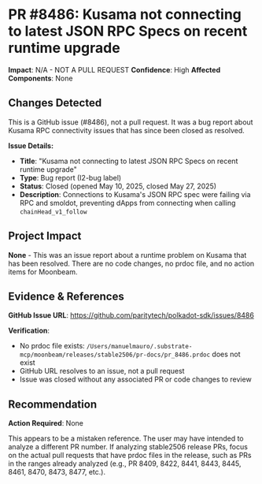 # PR #8486: Kusama not connecting to latest JSON RPC Specs on recent runtime upgrade

**Impact**: N/A - NOT A PULL REQUEST
**Confidence**: High
**Affected Components**: None

## Changes Detected

This is a GitHub issue (#8486), not a pull request. It was a bug report about Kusama RPC connectivity issues that has since been closed as resolved.

**Issue Details:**
- **Title**: "Kusama not connecting to latest JSON RPC Specs on recent runtime upgrade"
- **Type**: Bug report (I2-bug label)
- **Status**: Closed (opened May 10, 2025, closed May 27, 2025)
- **Description**: Connections to Kusama's JSON RPC spec were failing via RPC and smoldot, preventing dApps from connecting when calling `chainHead_v1_follow`

## Project Impact

**None** - This was an issue report about a runtime problem on Kusama that has been resolved. There are no code changes, no prdoc file, and no action items for Moonbeam.

## Evidence & References

**GitHub Issue URL**: https://github.com/paritytech/polkadot-sdk/issues/8486

**Verification**:
- No prdoc file exists: `/Users/manuelmauro/.substrate-mcp/moonbeam/releases/stable2506/pr-docs/pr_8486.prdoc` does not exist
- GitHub URL resolves to an issue, not a pull request
- Issue was closed without any associated PR or code changes to review

## Recommendation

**Action Required**: None

This appears to be a mistaken reference. The user may have intended to analyze a different PR number. If analyzing stable2506 release PRs, focus on the actual pull requests that have prdoc files in the release, such as PRs in the ranges already analyzed (e.g., PR 8409, 8422, 8441, 8443, 8445, 8461, 8470, 8473, 8477, etc.).
